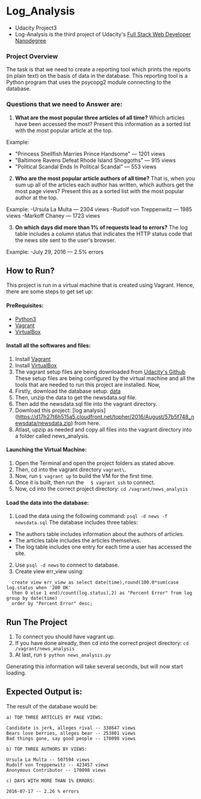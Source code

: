 # Log_Analysis
- Udacity Project3
- Log-Analysis is the third project of Udacity's [Full Stack Web Developer Nanodegree](https://www.udacity.com/course/full-stack-web-developer-nanodegree--nd004)

### Project Overview
The task is that we need to create a reporting tool which prints the reports (in plain text)
on the basis of data in the database. This reporting tool is a Python program
that uses the psycopg2 module connecting to the database.

### Questions that we need to Answer are:
1. **What are the most popular three articles of all time?** Which articles have been
accessed the most? Present this information as a sorted list with the most popular
article at the top.

Example:
- "Princess Shellfish Marries Prince Handsome" — 1201 views
- "Baltimore Ravens Defeat Rhode Island Shoggoths" — 915 views
- "Political Scandal Ends In Political Scandal" — 553 views

2. **Who are the most popular article authors of all time?** That is, when you sum up
all of the articles each author has written, which authors get the most page views?
Present this as a sorted list with the most popular author at the top.

Example:
-Ursula La Multa — 2304 views
-Rudolf von Treppenwitz — 1985 views
-Markoff Chaney — 1723 views

3. **On which days did more than 1% of requests lead to errors?**  The log table
includes a column status that indicates the HTTP status code that the news site sent
to the user's browser.

Example:
-July 29, 2016 — 2.5% errors

## How to Run?
This project is run in a virtual machine that is created using Vagrant. Hence, there are some steps
to get set up:

#### PreRequisites:
  * [Python3](https://www.python.org/)
  * [Vagrant](https://www.vagrantup.com/)
  * [VirtualBox](https://www.virtualbox.org/)

#### Install all the softwares and files:
1. Install [Vagrant](https://www.vagrantup.com/)
2. Install [VirtualBox](https://www.virtualbox.org/)
3. The vagrant setup files are being downloaded from [Udacity's Github](https://github.com/udacity/fullstack-nanodegree-vm)
These setup files are being configured by the virtual machine and all the tools that are needed to run this project are installed.
Now,
1. Firstly, download the database setup: [data](https://d17h27t6h515a5.cloudfront.net/topher/2016/August/57b5f748_newsdata/newsdata.zip)
2. Then, unzip the data to get the newsdata.sql file.
3. Then add the newsdata.sql file into the vagrant directory.
4. Download this project:
[log analysis] (https://d17h27t6h515a5.cloudfront.net/topher/2016/August/57b5f748_newsdata/newsdata.zip) from here.
5. Atlast, upzip as needed and copy all files into the vagrant directory into a folder called news_analysis.

#### Launching the Virtual Machine:
1. Open the Terminal and open the project folders as stated above.
2. Then, cd into the vagrant directory ```vagrant\```.
3. Now, run ``` $ vagrant up ``` to build the VM for the first time.
4. Once it is built, then run the ```   $ vagrant ssh ``` to connect.
5. Now, cd into the correct project directory: ``` cd /vagrant/news_analysis ```

#### Load the data into the database:
1. Load the data using the following command: ``` psql -d news -f newsdata.sql ```
The database includes three tables:
* The authors table includes information about the authors of articles.
* The articles table includes the articles themselves.
* The log table includes one entry for each time a user has accessed the site.
2. Use ```psql -d news``` to connect to database.
3. Create view err_view using:
```
  create view err_view as select date(time),round(100.0*sum(case log.status when '200 OK'
  then 0 else 1 end)/count(log.status),2) as "Percent Error" from log group by date(time)
  order by "Percent Error" desc;
```

## Run The Project
1. To connect you should have vagrant up.
2. If you have done already, then cd into the correct project directory: ``` cd /vagrant/news_analysis ```
3. At last, run ``` $ python news_analysis.py ```

Generating this information will take several seconds, but will now start loading.

## Expected Output is:
  The result of the database would be:

    a) TOP THREE ARTICLES BY PAGE VIEWS:

    Candidate is jerk, alleges rival -- 338647 views
    Bears love berries, alleges bear -- 253801 views
    Bad things gone, say good people -- 170098 views

    b) TOP THREE AUTHORS BY VIEWS:

    Ursula La Multa -- 507594 views
    Rudolf von Treppenwitz -- 423457 views
    Anonymous Contributor -- 170098 views

    c) DAYS WITH MORE THAN 1% ERRORS:

    2016-07-17 -- 2.26 % errors
